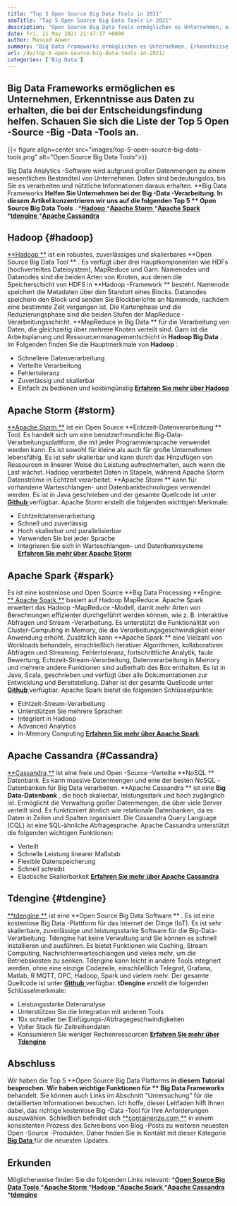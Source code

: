 ```yaml
---
title: "Top 5 Open Source Big Data Tools in 2021" 
seoTitle: "Top 5 Open Source Big Data Tools in 2021" 
description: "Open Source Big Data Tools ermöglichen es Unternehmen, eine hohe Datenverarbeitung schnell durchzuführen. Diese Richtlinie hilft Ihnen bei der Auswahl des richtigen Big Data -Frameworks." 
date: Fri, 21 May 2021 21:47:37 +0000
author: Masood Anwer
summary: "Big Data Frameworks ermöglichen es Unternehmen, Erkenntnisse aus Daten zu erhalten, die bei der Entscheidungsfindung helfen. Schauen Sie sich die Liste der Top 5 Open -Source -Big -Data -Tools an." 
url: /de/top-5-open-source-big-data-tools-in-2021/
categories: ['Big Data']
---
```


## Big Data Frameworks ermöglichen es Unternehmen, Erkenntnisse aus Daten zu erhalten, die bei der Entscheidungsfindung helfen. Schauen Sie sich die Liste der Top 5 Open -Source -Big -Data -Tools an.

{{< figure align=center src="images/top-5-open-source-big-data-tools.png" alt="Open Source Big Data Tools">}}

Big Data Analytics -Software wird aufgrund großer Datenmengen zu einem wesentlichen Bestandteil von Unternehmen. Daten sind bedeutungslos, bis Sie es verarbeiten und nützliche Informationen daraus erhalten. **Big Data Frameworks  **Helfen Sie Unternehmen bei der Big -Data -Verarbeitung. In diesem Artikel konzentrieren wir uns auf die folgenden Top 5 **  Open Source Big Data Tools** .
  *[**Hadoop** ][1]
  *[**Apache Storm** ][2]
  *[**Apache Spark** ][3]
  *[**tdengine** ][4]
  *[**Apache Cassandra** ][5]

## Hadoop   {#hadoop}
[**Hadoop **][6] ist ein robustes, zuverlässiges und skalierbares  **Open Source Big Data Tool ** . Es verfügt über drei Hauptkomponenten wie HDFs (hochverteiltes Dateisystem), MapReduce und Garn. Namenodes und Datanodes sind die beiden Arten von Knoten, aus denen die Speicherschicht von HDFS in  **Hadoop -Framework **  besteht. Namenode speichert die Metadaten über den Standort eines Blocks. Datanodes speichern den Block und senden Sie Blockberichte an Namenode, nachdem eine bestimmte Zeit vergangen ist. Die Kartenphase und die Reduzierungsphase sind die beiden Stufen der MapReduce -Verarbeitungsschicht.  **MapReduce in Big Data **  für die Verarbeitung von Daten, die gleichzeitig über mehrere Knoten verteilt sind. Garn ist die Arbeitsplanung und Ressourcenmanagementschicht in  **Hadoop Big Data**  .
Im Folgenden finden Sie die Hauptmerkmale von **Hadoop** :
  * Schnellere Datenverarbeitung
  * Verteilte Verarbeitung
  * Fehlertoleranz
  * Zuverlässig und skalierbar
  * Einfach zu bedienen und kostengünstig
[**Erfahren Sie mehr über Hadoop** ][7]

## Apache Storm   {#storm}
[**Apache Storm **][8] ist ein Open Source  **Echtzeit-Datenverarbeitung **  Tool. Es handelt sich um eine benutzerfreundliche Big-Data-Verarbeitungsplattform, die mit jeder Programmiersprache verwendet werden kann. Es ist sowohl für kleine als auch für große Unternehmen lebensfähig. Es ist sehr skalierbar und kann durch das Hinzufügen von Ressourcen in linearer Weise die Leistung aufrechterhalten, auch wenn die Last wächst. Hadoop verarbeitet Daten in Stapeln, während Apache Storm Datenströme in Echtzeit verarbeitet.  **Apache Storm **  kann für vorhandene Warteschlangen- und Datenbanktechnologien verwendet werden. Es ist in Java geschrieben und der gesamte Quellcode ist unter [ **Github**  ][9] verfügbar.
Apache Storm erstellt die folgenden wichtigen Merkmale:
  * Echtzeitdatenverarbeitung
  * Schnell und zuverlässig
  * Hoch skalierbar und parallelisierbar
  * Verwenden Sie bei jeder Sprache
  * Integrieren Sie sich in Warteschlangen- und Datenbanksysteme
[**Erfahren Sie mehr über Apache Storm** ][10]

## Apache Spark   {#spark}
Es ist eine kostenlose und Open Source **Big Data Processing  **Engine. [**  Apache Spark **][11] basiert auf Hadoop MapReduce. Apache Spark erweitert das Hadoop -MapReduce -Modell, damit mehr Arten von Berechnungen effizienter durchgeführt werden können, wie z. B. interaktive Abfragen und Stream -Verarbeitung. Es unterstützt die Funktionalität von Cluster-Computing in Memory, die die Verarbeitungsgeschwindigkeit einer Anwendung erhöht. Zusätzlich kann  **Apache Spark **  eine Vielzahl von Workloads behandeln, einschließlich iterativer Algorithmen, kollaborativen Abfragen und Streaming. Fehlertoleranz, fortschrittliche Analytik, faule Bewertung, Echtzeit-Stream-Verarbeitung, Datenverarbeitung in Memory und mehrere andere Funktionen sind außerhalb des Box enthalten. Es ist in Java, Scala, geschrieben und verfügt über alle Dokumentationen zur Entwicklung und Bereitstellung. Daher ist der gesamte Quellcode unter [ **Github**  ][12] verfügbar.
Apache Spark bietet die folgenden Schlüsselpunkte:
  * Echtzeit-Stream-Verarbeitung
  * Unterstützen Sie mehrere Sprachen
  * Integriert in Hadoop
  * Advanced Analytics
  * In-Memory Computing
[**Erfahren Sie mehr über Apache Spark** ][13]

## Apache Cassandra   {#Cassandra}
[**Cassandra **][14] ist eine freie und Open -Source -Verteilte  **NoSQL **  Datenbank. Es kann massive Datenmengen und eine der besten NoSQL -Datenbanken für Big Data verarbeiten.  **Apache Cassandra **  ist eine  **Big Data-Datenbank**  , die hoch skalierbar, leistungsstark und hoch zugänglich ist. Ermöglicht die Verwaltung großer Datenmengen, die über viele Server verteilt sind. Es funktioniert ähnlich wie relationale Datenbanken, da es Daten in Zeilen und Spalten organisiert. Die Cassandra Query Language (CQL) ist eine SQL-ähnliche Abfragesprache.
Apache Cassandra unterstützt die folgenden wichtigen Funktionen:
  * Verteilt
  * Schnelle Leistung linearer Maßstab
  * Flexible Datenspeicherung
  * Schnell schreibt
  * Elastische Skalierbarkeit
[**Erfahren Sie mehr über Apache Cassandra** ][15]

## Tdengine   {#tdengine}
[**tdengine **][16] ist eine  **Open Source Big Data Software ** . Es ist eine kostenlose Big Data -Plattform für das Internet der Dinge (IoT). Es ist sehr skalierbare, zuverlässige und leistungsstarke Software für die Big-Data-Verarbeitung. Tdengine hat keine Verwaltung und Sie können es schnell installieren und ausführen. Es bietet Funktionen wie Caching, Stream Computing, Nachrichtenwarteschlangen und vieles mehr, um die Betriebskosten zu senken. Tdengine kann leicht in andere Tools integriert werden, ohne eine einzige Codezeile, einschließlich Telegraf, Grafana, Matlab, R MQTT, OPC, Hadoop, Spark und vielem mehr. Der gesamte Quellcode ist unter [ **Github**  ][17] verfügbar.
**tDengine**  erstellt die folgenden Schlüsselmerkmale:
  * Leistungsstarke Datenanalyse
  * Unterstützen Sie die Integration mit anderen Tools
  * 10x schneller bei Einfügungs-/Abfragegeschwindigkeiten
  * Voller Stack für Zeitreihendaten
  * Konsumieren Sie weniger Rechenressourcen
[**Erfahren Sie mehr über Tdengine** ][18]

## Abschluss
Wir haben die Top 5 **Open Source Big Data Platforms  **in diesem Tutorial besprochen. Wir haben wichtige Funktionen für **  Big Data Frameworks**  behandelt. Sie können auch Links im Abschnitt "Untersuchung" für die detaillierten Informationen besuchen. Ich hoffe, dieser Leitfaden hilft Ihnen dabei, das richtige kostenlose Big -Data -Tool für Ihre Anforderungen auszuwählen.
Schließlich befindet sich [**containerize.com **][19] in einem konsistenten Prozess des Schreibens von Blog -Posts zu weiteren neuesten Open -Source -Produkten. Daher finden Sie in Kontakt mit dieser Kategorie [ **Big Data**  ][20] für die neuesten Updates.

## Erkunden
Möglicherweise finden Sie die folgenden Links relevant:
  *[**Open Source Big Data Tools** ][21]
  *[**Apache Storm** ][10]
  *[**Hadoop** ][22]
  *[**Apache Spark** ][11]
  *[**Apache Cassandra** ][15]
  *[**tdengine** ][16]

  
[1]: #Hadoop
[2]: #Storm
[3]: #Spark
[4]: #TDengine
[5]: #Cassandra
[6]: https://hadoop.apache.org/
[7]: https://products.containerize.com/big-data/hadoop
[8]: https://storm.apache.org/
[9]: https://github.com/apache/storm
[10]: https://products.containerize.com/big-data/apache-storm/
[11]: https://products.containerize.com/big-data/apache-spark/
[12]: https://github.com/apache/spark
[13]: https://spark.apache.org/
[14]: https://cassandra.apache.org/
[15]: https://products.containerize.com/big-data/apache-cassandra/
[16]: https://products.containerize.com/big-data/tdengine/
[17]: https://github.com/taosdata/TDengine
[18]: https://www.taosdata.com/
[19]: https://containerize.com
[20]: https://blog.containerize.com/category/big-data/
[21]: https://products.containerize.com/big-data
[22]: https://products.containerize.com/big-data/hadoop/
